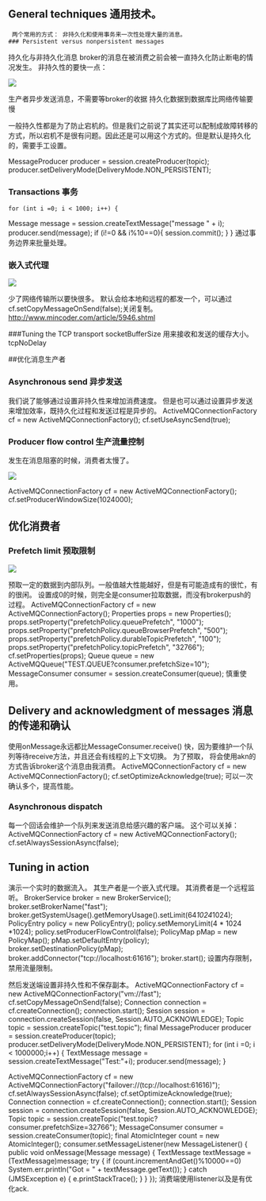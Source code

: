 ## General techniques 通用技术。
     两个常用的方式： 非持久化和使用事务来一次性处理大量的消息。
    ### Persistent versus nonpersistent messages
持久化与非持久化消息
broker的消息在被消费之前会被一直持久化防止断电的情况发生。
非持久性的要快一点：

![](http://git.oschina.net/wzj777/princeWiki/raw/master/pic/mq/mq-17.png)

 生产者异步发送消息，不需要等broker的收据
持久化数据到数据库比网络传输要慢

一般持久性都是为了防止宕机的。但是我们之前说了其实还可以配制成故障转移的方式，所以宕机不是很有问题。因此还是可以用这个方式的。但是默认是持久化的，需要手工设置。

MessageProducer producer = session.createProducer(topic);
producer.setDeliveryMode(DeliveryMode.NON_PERSISTENT);

### Transactions 事务
    for (int i =0; i < 1000; i++) {
Message message = session.createTextMessage("message " + i);
producer.send(message);
if (i!=0 && i%10==0){
session.commit();
}
}
通过事务边界来批量处理。

### 嵌入式代理

![](http://git.oschina.net/wzj777/princeWiki/raw/master/pic/mq/mq-18.png)

少了网络传输所以要快很多。
默认会给本地和远程的都发一个，可以通过cf.setCopyMessageOnSend(false);关闭复制。
http://www.mincoder.com/article/5946.shtml

###Tuning the TCP transport
socketBufferSize   用来接收和发送的缓存大小。
tcpNoDelay           

##优化消息生产者
### Asynchronous send 异步发送
我们说了能够通过设置非持久性来增加消费速度。 但是也可以通过设置异步发送来增加效率，既持久化过程和发送过程是异步的。
ActiveMQConnectionFactory cf = new ActiveMQConnectionFactory();
cf.setUseAsyncSend(true);

### Producer flow control 生产流量控制
发生在消息阻塞的时候，消费者太慢了。

![](http://git.oschina.net/wzj777/princeWiki/raw/master/pic/mq/mq-19.png)

ActiveMQConnectionFactory cf = new ActiveMQConnectionFactory();
cf.setProducerWindowSize(1024000);

## 优化消费者
### Prefetch limit 预取限制
![](http://git.oschina.net/wzj777/princeWiki/raw/master/pic/mq/mq-20.png)

预取一定的数据到内部队列。一般值越大性能越好，但是有可能造成有的很忙，有的很闲。
设置成0的时候，则完全是consumer拉取数据，而没有brokerpush的过程。
ActiveMQConnectionFactory cf = new ActiveMQConnectionFactory();
Properties props = new Properties();
props.setProperty("prefetchPolicy.queuePrefetch", "1000");
props.setProperty("prefetchPolicy.queueBrowserPrefetch", "500");
props.setProperty("prefetchPolicy.durableTopicPrefetch", "100");
props.setProperty("prefetchPolicy.topicPrefetch", "32766");
cf.setProperties(props);
Queue queue = new ActiveMQQueue("TEST.QUEUE?consumer.prefetchSize=10");
MessageConsumer consumer = session.createConsumer(queue);
慎重使用。 
## Delivery and acknowledgment of messages 消息的传递和确认
使用onMessage永远都比MessageConsumer.receive()
快，因为要维护一个队列等待receive方法，并且还会有线程的上下文切换。
为了预取， 将会使用akn的方式告诉broker这个消息由我消费。
ActiveMQConnectionFactory cf = new ActiveMQConnectionFactory();
cf.setOptimizeAcknowledge(true);
可以一次确认多个，提高性能。
### Asynchronous dispatch
每一个回话会维护一个队列来发送消息给感兴趣的客户端。 这个可以关掉：
ActiveMQConnectionFactory cf = new ActiveMQConnectionFactory();
cf.setAlwaysSessionAsync(false);

## Tuning in action 
演示一个实时的数据流入。
其生产者是一个嵌入式代理。
其消费者是一个远程监听。
BrokerService broker = new BrokerService();
broker.setBrokerName("fast");
broker.getSystemUsage().getMemoryUsage().setLimit(64*1024*1024);
PolicyEntry policy = new PolicyEntry();
policy.setMemoryLimit(4 * 1024 *1024);
policy.setProducerFlowControl(false);
PolicyMap pMap = new PolicyMap();
pMap.setDefaultEntry(policy);
broker.setDestinationPolicy(pMap);
broker.addConnector("tcp://localhost:61616");
broker.start();
设置内存限制， 禁用流量限制。

然后发送端设置非持久性和不保存副本。
ActiveMQConnectionFactory cf = new ActiveMQConnectionFactory("vm://fast");
cf.setCopyMessageOnSend(false);
Connection connection = cf.createConnection();
connection.start();
Session session = connection.createSession(false, Session.AUTO_ACKNOWLEDGE);
Topic topic = session.createTopic("test.topic");
final MessageProducer producer = session.createProducer(topic);
producer.setDeliveryMode(DeliveryMode.NON_PERSISTENT);
for (int i =0; i < 1000000;i++) {
TextMessage message = session.createTextMessage("Test:"+i);
producer.send(message);
}

ActiveMQConnectionFactory cf =
new ActiveMQConnectionFactory("failover://(tcp://localhost:61616)");
cf.setAlwaysSessionAsync(false);
cf.setOptimizeAcknowledge(true);
Connection connection = cf.createConnection();
connection.start();
Session session = connection.createSession(false, Session.AUTO_ACKNOWLEDGE);
Topic topic = session.createTopic("test.topic?consumer.prefetchSize=32766");
MessageConsumer consumer = session.createConsumer(topic);
final AtomicInteger count = new AtomicInteger();
consumer.setMessageListener(new MessageListener() {
public void onMessage(Message message) {
TextMessage textMessage = (TextMessage)message;
try {
if (count.incrementAndGet()%10000==0)
System.err.println("Got = " + textMessage.getText());
} catch (JMSException e) {
e.printStackTrace();
}
}
});
消费端使用listener以及是有优化ack.
